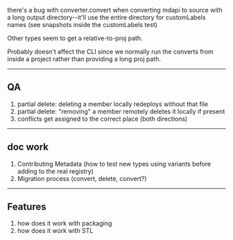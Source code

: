 there's a bug with converter.convert when converting mdapi to source with a long output directory--it'll use the entire directory for customLabels names (see snapshots inside the customLabels test)

Other types seem to get a relative-to-proj path.

Probably doesn't affect the CLI since we normally run the converts from inside a project rather than providing a long proj path.

---

## QA

1. partial delete: deleting a member locally redeploys without that file
1. partial delete: "removing" a member remotely deletes it locally if present
1. conflicts get assigned to the correct place (both directions)

---

## doc work

1. Contributing Metadata (how to test new types using variants before adding to the real registry)
1. Migration process (convert, delete, convert?)

---

## Features

1. how does it work with packaging
1. how does it work with STL
